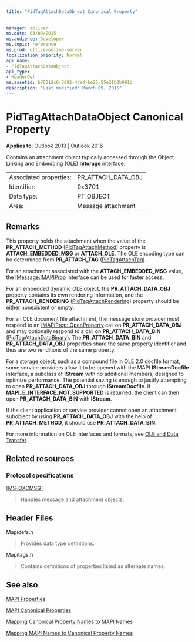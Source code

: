 ```yaml
---
title: "PidTagAttachDataObject Canonical Property"
 
 
manager: soliver
ms.date: 03/09/2015
ms.audience: Developer
ms.topic: reference
ms.prod: office-online-server
localization_priority: Normal
api_name:
- PidTagAttachDataObject
api_type:
- HeaderDef
ms.assetid: b76312c6-7682-4ded-be25-55e21b0b091b
description: "Last modified: March 09, 2015"
---
```


# PidTagAttachDataObject Canonical Property

  
  
**Applies to**: Outlook 2013 | Outlook 2016 
  
Contains an attachment object typically accessed through the Object Linking and Embedding (OLE) **IStorage** interface. 
  
|||
|:-----|:-----|
|Associated properties:  <br/> |PR_ATTACH_DATA_OBJ  <br/> |
|Identifier:  <br/> |0x3701  <br/> |
|Data type:  <br/> |PT_OBJECT  <br/> |
|Area:  <br/> |Message attachment  <br/> |
   
## Remarks

This property holds the attachment when the value of the **PR_ATTACH_METHOD** ([PidTagAttachMethod](pidtagattachmethod-canonical-property.md)) property is **ATTACH_EMBEDDED_MSG** or **ATTACH_OLE**. The OLE encoding type can be determined from **PR_ATTACH_TAG** ([PidTagAttachTag](pidtagattachtag-canonical-property.md)). 
  
For an attachment associated with the **ATTACH_EMBEDDED_MSG** value, the [IMessage:IMAPIProp](imessageimapiprop.md) interface can be used for faster access. 
  
For an embedded dynamic OLE object, the **PR_ATTACH_DATA_OBJ** property contains its own rendering information, and the **PR_ATTACH_RENDERING** ([PidTagAttachRendering](pidtagattachrendering-canonical-property.md)) property should be either nonexistent or empty. 
  
For an OLE document file attachment, the message store provider must respond to an [IMAPIProp::OpenProperty](imapiprop-openproperty.md) call on **PR_ATTACH_DATA_OBJ** and may optionally respond to a call on **PR_ATTACH_DATA_BIN** ([PidTagAttachDataBinary](pidtagattachdatabinary-canonical-property.md)). The **PR_ATTACH_DATA_BIN** and **PR_ATTACH_DATA_OBJ** properties share the same property identifier and thus are two renditions of the same property. 
  
For a storage object, such as a compound file in OLE 2.0 docfile format, some service providers allow it to be opened with the MAPI **IStreamDocfile** interface, a subclass of **IStream** with no additional members, designed to optimize performance. The potential saving is enough to justify attempting to open **PR_ATTACH_DATA_OBJ** through **IStreamDocfile**. If **MAPI_E_INTERFACE_NOT_SUPPORTED** is returned, the client can then open **PR_ATTACH_DATA_BIN** with **IStream**. 
  
If the client application or service provider cannot open an attachment subobject by using **PR_ATTACH_DATA_OBJ** with the help of **PR_ATTACH_METHOD**, it should use **PR_ATTACH_DATA_BIN**. 
  
For more information on OLE interfaces and formats, see [OLE and Data Transfer](http://msdn.microsoft.com/library/d4a57956-37ba-44ca-8efc-bf617ad5e77b.aspx).
  
## Related resources

### Protocol specifications

[[MS-OXCMSG]](http://msdn.microsoft.com/library/7fd7ec40-deec-4c06-9493-1bc06b349682%28Office.15%29.aspx)
  
> Handles message and attachment objects.
    
## Header Files

Mapidefs.h
  
> Provides data type definitions.
    
Mapitags.h
  
> Contains definitions of properties listed as alternate names.
    
## See also



[MAPI Properties](mapi-properties.md)
  
[MAPI Canonical Properties](mapi-canonical-properties.md)
  
[Mapping Canonical Property Names to MAPI Names](mapping-canonical-property-names-to-mapi-names.md)
  
[Mapping MAPI Names to Canonical Property Names](mapping-mapi-names-to-canonical-property-names.md)

